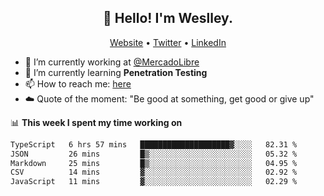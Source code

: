 <h2 align="center">👋 Hello! I'm Weslley.</h2>
<p align="center">
  <a href="http://weslleyneri.com.br">Website</a> •
  <a href="https://twitter.com/Weslley_Neri">Twitter</a> •
  <a href="https://www.linkedin.com/in/weslley-neri-3658908b">LinkedIn</a>
</p>


- 🔭 I’m currently working at [@MercadoLibre](https://github.com/mercadolibre)
- 🌱 I’m currently learning **Penetration Testing**
- 📫 How to reach me: [here](mailto:weslley39@gmail.com)
- ☁️ Quote of the moment: "Be good at something, get good or give up"

📊 **This week I spent my time working on**
<!--START_SECTION:waka-->

```txt
TypeScript   6 hrs 57 mins   ████████████████████▓░░░░   82.31 %
JSON         26 mins         █▒░░░░░░░░░░░░░░░░░░░░░░░   05.32 %
Markdown     25 mins         █▒░░░░░░░░░░░░░░░░░░░░░░░   04.95 %
CSV          14 mins         ▓░░░░░░░░░░░░░░░░░░░░░░░░   02.92 %
JavaScript   11 mins         ▓░░░░░░░░░░░░░░░░░░░░░░░░   02.29 %
```

<!--END_SECTION:waka-->

<!-- Inspired by https://github.com/gruselhaus/gruselhaus -->